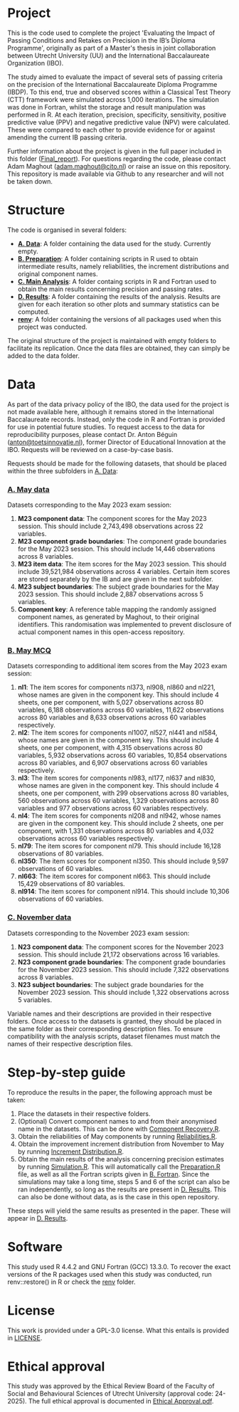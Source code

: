 # Project

This is the code used to complete the project 'Evaluating the Impact of Passing Conditions and Retakes on Precision in the IB’s Diploma Programme', originally as part of a Master's thesis in joint collaboration between Utrecht University (UU) and the International Baccalaureate Organization (IBO).

The study aimed to evaluate the impact of several sets of passing criteria on the precision of the International Baccalaureate Diploma Programme (IBDP). To this end, true and observed scores within a Classical Test Theory (CTT) framework were simulated across 1\,000 iterations. The simulation was done in Fortran, whilst the storage and result manipulation was performed in R. At each iteration, precision, specificity, sensitivity, positive predictive value (PPV) and negative predictive value (NPV) were calculated. These were compared to each other to provide evidence for or against amending the current IB passing criteria.

Further information about the project is given in the full paper included in this folder ([Final_report](Final_report.pdf)). For questions regarding the code, please contact Adam Maghout (adam.maghout@cito.nl) or raise an issue on this repository. This repository is made available via Github to any researcher and will not be taken down.

# Structure

The code is organised in several folders:
- **[A. Data](A.%20Data)**: A folder containing the data used for the study. Currently empty.
- **[B. Preparation](B.%20Preparation)**: A folder containing scripts in R used to obtain intermediate results, namely reliabilities, the increment distributions and original component names.
- **[C. Main Analysis](C.%20Main%20Analysis)**: A folder containg scripts in R and Fortran used to obtain the main results concerning precision and passing rates.
- **[D. Results](D.%20Results)**: A folder containing the results of the analysis. Results are given for each iteration so other plots and summary statistics can be computed.
- **[renv](renv)**: A folder containing the versions of all packages used when this project was conducted.

The original structure of the project is maintained with empty folders to facilitate its replication. Once the data files are obtained, they can simply be added to the data folder. 

# Data

As part of the data privacy policy of the IBO, the data used for the project is not made available here, although it remains stored in the International Baccalaureate records. Instead, only the code in R and Fortran is provided for use in potential future studies. To request access to the data for reproducibility purposes, please contact Dr. Anton Béguin (anton@toetsinnovatie.nl), former Director of Educational Innovation at the IBO. Requests will be reviewed on a case-by-case basis.

Requests should be made for the following datasets, that should be placed within the three subfolders in [A. Data](A.%20Data):

### [A. May data](A.%20Data/A.%20May%20data)

Datasets corresponding to the May 2023 exam session:

1. **M23 component data**: The component scores for the May 2023 session. This should include 2\,743\,498 observations across 22 variables.
2. **M23 component grade boundaries**: The component grade boundaries for the May 2023 session. This should include 14\,446 observations across 8 variables.
3. **M23 item data**: The item scores for the May 2023 session. This should include 39\,521\,984 observations across 4 variables. Certain item scores are stored separately by the IB and are given in the next subfolder.
4. **M23 subject boundaries**: The subject grade boundaries for the May 2023 session. This should include 2\,887 observations across 5 variables.
5. **Component key**: A reference table mapping the randomly assigned component names, as generated by Maghout, to their original identifiers. This randomisation was implemented to prevent disclosure of actual component names in this open-access repository.

### [B. May MCQ](A.%20Data/B.%20May%20MCQ)

Datasets corresponding to additional item scores from the May 2023 exam session:

1. **nl1**: The item scores for components nl373, nl908, nl860 and nl221, whose names are given in the component key. This should include 4 sheets, one per component, with 5\,027 observations across 80 variables,  6\,188 observations across 60 variables, 11\,622 observations across 80 variables and 8\,633 observations across 60 variables respectively.
2. **nl2**: The item scores for components nl1007, nl527, nl441 and nl584, whose names are given in the component key. This should include 4 sheets, one per component, with 4\,315 observations across 80 variables, 5\,932 observations across 60 variables,  10\,854 observations across 80 variables, and 6\,907 observations across 60 variables respectively.
3. **nl3**: The item scores for components nl983, nl177, nl637 and nl830, whose names are given in the component key. This should include 4 sheets, one per component, with 299 observations across 80 variables, 560 observations across 60 variables, 1\,329 observations across 80 variables and 977 observations across 60 variables respectively.
4. **nl4**: The item scores for components nl208 and nl942, whose names are given in the component key. This should include 2 sheets, one per component, with 1\,331 observations across 80 variables and 4\,032 observations across 60 variables respectively.
5. **nl79**: The item scores for component nl79. This should include 16\,128 observations of 80 variables.
6. **nl350**: The item scores for component nl350. This should include 9\,597 observations of 60 variables.
7. **nl663**: The item scores for component nl663. This should include 15\,429 observations of 80 variables.
8. **nl914**: The item scores for component nl914. This should include 10\,306 observations of 60 variables.

### [C. November data](A.%20Data/C.%20November%20data)

Datasets corresponding to the November 2023 exam session:

1. **N23 component data**: The component scores for the November 2023 session. This should include 21\,172 observations across 16 variables.
2. **N23 component grade boundaries**: The component grade boundaries for the November 2023 session. This should include 7\,322 observations across 8 variables.
3. **N23 subject boundaries**: The subject grade boundaries for the November 2023 session. This should include 1\,322 observations across 5 variables.

Variable names and their descriptions are provided in their respective folders. Once access to the datasets is granted, they should be placed in the same folder as their corresponding description files. To ensure compatibility with the analysis scripts, dataset filenames must match the names of their respective description files.

# Step-by-step guide

To reproduce the results in the paper, the following approach must be taken:

1. Place the datasets in their respective folders.
2. (Optional) Convert component names to and from their anonymised name in the datasets. This can be done with [Component Recovery.R](B.%20Preparation/Component%20Recovery.R).
3. Obtain the reliabilities of May components by running [Reliabilities.R](B.%20Preparation/Reliabilities.R).
4. Obtain the improvement increment distribution from November to May by running [Increment Distribution.R](B.%20Preparation/Increment%20Distribution.R).
5. Obtain the main results of the analysis concerning precision estimates by running [Simulation.R](C.%20Main%20Analysis/A.%20R/Simulation.R). This will automatically call the [Preparation.R](C.%20Main%20Analysis/A.%20R/Preparation.R) file, as well as all the Fortran scripts given in [B. Fortran](C.%20Main%20Analysis/B.%20Fortran). Since the simulations may take a long time, steps 5 and 6 of the script can also be ran independently, so long as the results are present in [D. Results](D.%20Results). This can also be done without data, as is the case in this open repository.

These steps will yield the same results as presented in the paper. These will appear in [D. Results](D.%20Results).

# Software

This study used R 4.4.2 and GNU Fortran (GCC) 13.3.0. To recover the exact versions of the R packages used when this study was conducted, run renv::restore() in R or check the [renv](renv) folder.

# License

This work is provided under a GPL-3.0 license. What this entails is provided in [LICENSE](LICENSE).

# Ethical approval

This study was approved by the Ethical Review Board of the Faculty of Social and Behavioural Sciences of Utrecht University (approval code: 24-2025). The full ethical approval is documented in [Ethical Approval.pdf](Ethical%20Approval.pdf).

